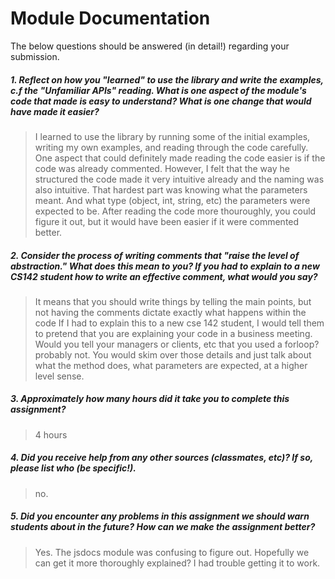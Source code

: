 # Module Documentation

The below questions should be answered (in detail!) regarding your submission.

##### 1. Reflect on how you "learned" to use the library and write the examples, c.f the "Unfamiliar APIs" reading. What is one aspect of the module's code that made is easy to understand? What is one change that would have made it easier?
> I learned to use the library by running some of the initial examples, writing my own examples, and reading through the code carefully. 
> One aspect that could definitely made reading the code easier is if the code was already commented. However, I felt that the way he structured
> the code made it very intuitive already and the naming was also intuitive. That hardest part was knowing what the parameters meant. 
> And what type (object, int, string, etc) the parameters were expected to be. After reading the code more thouroughly, you could figure it out, 
> but it would have been easier if it were commented better. 

##### 2. Consider the process of writing comments that "raise the level of abstraction." What does this mean to you? If you had to explain to a new CS142 student how to write an effective comment, what would you say? #####
> It means that you should write things by telling the main points, but not having the comments dictate exactly what happens within the code
> If I had to explain this to a new cse 142 student, I would tell them to pretend that you are explaining your code in a business meeting. 
> Would you tell your managers or clients, etc that you used a forloop? probably not. You would skim over those details and just talk about
> what the method does, what parameters are expected, at a higher level sense. 

##### 3. Approximately how many hours did it take you to complete this assignment? #####
> 4 hours


##### 4. Did you receive help from any other sources (classmates, etc)? If so, please list who (be specific!). #####
> no. 


##### 5. Did you encounter any problems in this assignment we should warn students about in the future? How can we make the assignment better? #####
> Yes. The jsdocs module was confusing to figure out. Hopefully we can get it more thoroughly explained? I had trouble getting it to work. 
